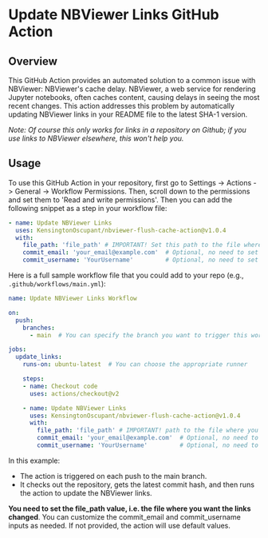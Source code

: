 # Update NBViewer Links GitHub Action

## Overview

This GitHub Action provides an automated solution to a common issue with NBViewer: NBViewer's cache delay. NBViewer, a web service for rendering Jupyter notebooks, often caches content, causing delays in seeing the most recent changes. This action addresses this problem by automatically updating NBViewer links in your README file to the latest SHA-1 version.

*Note: Of course this only works for links in a repository on Github; if you use links to NBViewer elsewhere, this won't help you.*

## Usage

To use this GitHub Action in your repository, first go to Settings -> Actions -> General -> Workflow Permissions. Then, scroll down to the permissions and set them to 'Read and write permissions'. Then you can add the following snippet as a step in your workflow file:

```yaml 
- name: Update NBViewer Links
  uses: KensingtonOscupant/nbviewer-flush-cache-action@v1.0.4
  with:
    file_path: 'file_path' # IMPORTANT! Set this path to the file where you would like to have the links changed
    commit_email: 'your_email@example.com'  # Optional, no need to set this one
    commit_username: 'YourUsername'         # Optional, no need to set this one
```
            

Here is a full sample workflow file that you could add to your repo (e.g., `.github/workflows/main.yml`):

```yaml
name: Update NBViewer Links Workflow

on:
  push:
    branches:
      - main  # You can specify the branch you want to trigger this workflow on

jobs:
  update_links:
    runs-on: ubuntu-latest  # You can choose the appropriate runner

    steps:
    - name: Checkout code
      uses: actions/checkout@v2

    - name: Update NBViewer Links
      uses: KensingtonOscupant/nbviewer-flush-cache-action@v1.0.4
      with:
        file_path: 'file_path' # IMPORTANT! path to the file where you would like to have the links changed, for the readme it would be 'README.md'
        commit_email: 'your_email@example.com'  # Optional, no need to set this one
        commit_username: 'YourUsername'         # Optional, no need to set this one

```

In this example:  
  
- The action is triggered on each push to the main branch.
- It checks out the repository, gets the latest commit hash, and then runs the action to update the NBViewer links.

**You need to set the file_path value, i.e. the file where you want the links changed**. You can customize the commit_email and commit_username inputs as needed. If not provided, the action will use default values.